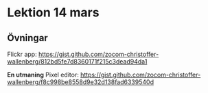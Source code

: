 # Lektion 14 mars

## Övningar

Flickr app: https://gist.github.com/zocom-christoffer-wallenberg/812bd5fe7d8360171f215c3dead94da1

**En utmaning**
Pixel editor: https://gist.github.com/zocom-christoffer-wallenberg/f8c998be8558d9e32d138fad6339540d